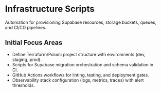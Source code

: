 # Infrastructure Scripts

Automation for provisioning Supabase resources, storage buckets, queues, and CI/CD pipelines.

## Initial Focus Areas
- Define Terraform/Pulumi project structure with environments (dev, staging, prod).
- Scripts for Supabase migration orchestration and schema validation in CI.
- GitHub Actions workflows for linting, testing, and deployment gates.
- Observability stack configuration (logs, metrics, traces) with alert thresholds.
